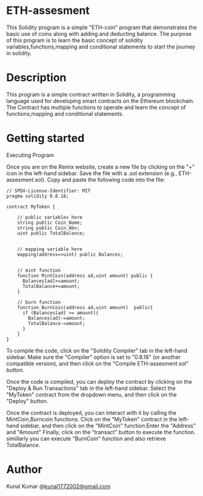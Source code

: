 # ETH-assesment
This Solidity program is a simple "ETH-coin" program that demonstrates the basic use of coins along with adding and deducting balance. The purpose of this program is to learn the basic concept of solidity variables,functions,mapping and conditional statements to start the journey in solidity.
# Description
This program is a simple contract written in Solidity, a programming language used for developing smart contracts on the Ethereum blockchain. The Contract has multiple functions to operate and learn the concept of functions,mapping and conditional statements.
# Getting started
Executing Program

Once you are on the Remix website, create a new file by clicking on the "+" icon in the left-hand sidebar. Save the file with a .sol extension (e.g., ETH-assesment.sol). Copy and paste the following code into the file:

    // SPDX-License-Identifier: MIT
    pragma solidity 0.8.18;
    
    contract MyToken {
    
        // public variables here
        string public Coin_Name;
        string public Coin_Abv;
        uint public TotalBalance;
    
    
        // mapping variable here
        mapping(address=>uint) public Balances;
    
    
        // mint function
        function MintCoin(address ad,uint amount) public {
          Balances[ad]+=amount;
          TotalBalance+=amount;
        }
    
        // burn function
        function BurnCoin(address ad,uint amount)  public{
          if (Balances[ad] >= amount){
            Balances[ad]-=amount;
            TotalBalance-=amount;
          }
        }
    }

To compile the code, click on the "Solidity Compiler" tab in the left-hand sidebar. Make sure the "Compiler" option is set to "0.8.18" (or another compatible version), and then click on the "Compile ETH-assesment.sol" button.

Once the code is compiled, you can deploy the contract by clicking on the "Deploy & Run Transactions" tab in the left-hand sidebar. Select the "MyToken" contract from the dropdown menu, and then click on the "Deploy" button.

Once the contract is deployed, you can interact with it by calling the MintCoin,Burncoin functions. Click on the "MyToken" contract in the left-hand sidebar, and then click on the "MintCoin" function.Enter the "Address" and "Amount" Finally, click on the "transact" button to execute the function. simillarly you can execute "BurnCoin" function and also retrieve TotalBalance.

# Author
Kunal Kumar
@kunal1772002@gmail.com

